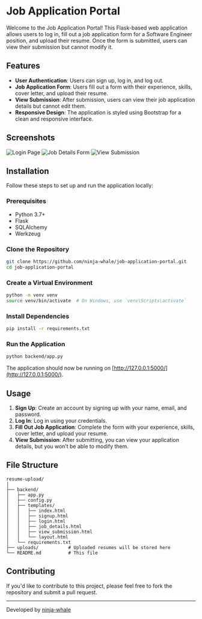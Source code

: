 # Job Application Portal

Welcome to the Job Application Portal! This Flask-based web application allows users to log in, fill out a job application form for a Software Engineer position, and upload their resume. Once the form is submitted, users can view their submission but cannot modify it.

## Features

- **User Authentication**: Users can sign up, log in, and log out.
- **Job Application Form**: Users fill out a form with their experience, skills, cover letter, and upload their resume.
- **View Submission**: After submission, users can view their job application details but cannot edit them.
- **Responsive Design**: The application is styled using Bootstrap for a clean and responsive interface.

## Screenshots

![Login Page](screenshots/login.png)
![Job Details Form](screenshots/job_details.png)
![View Submission](screenshots/view_submission.png)

## Installation

Follow these steps to set up and run the application locally:

### Prerequisites

- Python 3.7+
- Flask
- SQLAlchemy
- Werkzeug

### Clone the Repository

```bash
git clone https://github.com/ninja-whale/job-application-portal.git
cd job-application-portal
```

### Create a Virtual Environment

```bash
python -m venv venv
source venv/bin/activate  # On Windows, use `venv\Scripts\activate`
```

### Install Dependencies

```bash
pip install -r requirements.txt
```

### Run the Application

```bash
python backend/app.py
```

The application should now be running on [http://127.0.0.1:5000/](http://127.0.0.1:5000/).

## Usage

1. **Sign Up**: Create an account by signing up with your name, email, and password.
2. **Log In**: Log in using your credentials.
3. **Fill Out Job Application**: Complete the form with your experience, skills, cover letter, and upload your resume.
4. **View Submission**: After submitting, you can view your application details, but you won’t be able to modify them.

## File Structure

```plaintext
resume-upload/
│
├── backend/
│   ├── app.py
│   ├── config.py
│   ├── templates/
│   │   ├── index.html
│   │   ├── signup.html
│   │   ├── login.html
│   │   ├── job_details.html
│   │   ├── view_submission.html
│   │   └── layout.html
│   └── requirements.txt
├── uploads/           # Uploaded resumes will be stored here
└── README.md          # This file
```

## Contributing

If you'd like to contribute to this project, please feel free to fork the repository and submit a pull request.

---

Developed by [ninja-whale](https://github.com/ninja-whale)
```

